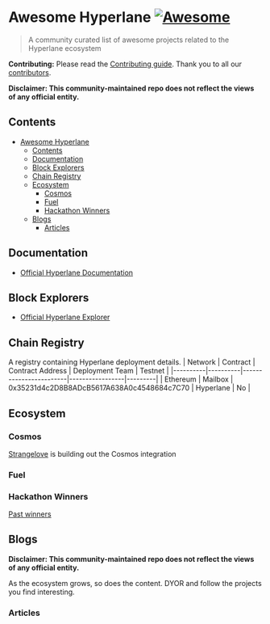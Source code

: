 # Awesome Hyperlane [![Awesome](https://awesome.re/badge.svg)](https://awesome.re)

> A community curated list of awesome projects related to the Hyperlane ecosystem

**Contributing:**
Please read the [Contributing guide](./CONTRIBUTING.md). Thank you to all our [contributors](https://github.com/Ortege-xyz/awesome-hyperlane/graphs/contributors).

**Disclaimer: This community-maintained repo does not reflect the views of any official entity.**

## Contents
- [Awesome Hyperlane ](#awesome-hyperlane-)
  - [Contents](#contents)
  - [Documentation](#documentation)
  - [Block Explorers](#block-explorers)
  - [Chain Registry](#chain-registry)
  - [Ecosystem](#ecosystem)
    - [Cosmos](#cosmos)
    - [Fuel](#fuel)
    - [Hackathon Winners](#hackathon-winners)
  - [Blogs](#blogs)
    - [Articles](#articles)

## Documentation

* [Official Hyperlane Documentation](https://docs.hyperlane.xyz/docs/introduction/readme)

## Block Explorers

* [Official Hyperlane Explorer](https://explorer.hyperlane.xyz/?)

## Chain Registry

A registry containing Hyperlane deployment details.
| Network  | Contract | Contract Address       | Deployment Team | Testnet |
|----------|----------|------------------------|-----------------|---------|
| Ethereum  | Mailbox    | 0x35231d4c2D8B8ADcB5617A638A0c4548684c7C70 | Hyperlane          | No      |


## Ecosystem
### Cosmos
[Strangelove](https://strange.love/) is building out the Cosmos integration
### Fuel


### Hackathon Winners
[Past winners](https://hyperlanexyz.notion.site/39f011115909438cb892f72aec8eb0f7?v=be5a9d6678414403b6fde2869169c681)


## Blogs

**Disclaimer: This community-maintained repo does not reflect the views of any official entity.**

As the ecosystem grows, so does the content. DYOR and follow the projects you find interesting.

### Articles
